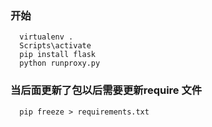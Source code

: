 
### 开始
```shell
  virtualenv .
  Scripts\activate
  pip install flask
  python runproxy.py
```


### 当后面更新了包以后需要更新require 文件

``` shell
  pip freeze > requirements.txt
```